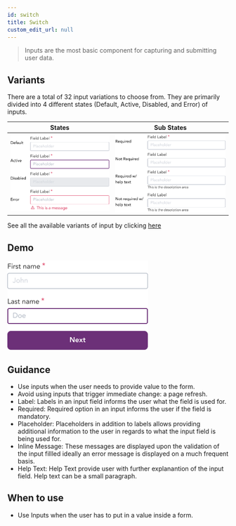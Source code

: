 ```yaml
---
id: switch
title: Switch
custom_edit_url: null
---
```


> Inputs are the most basic component for capturing and submitting user data.

## Variants

There are a total of 32 input variations to choose from. They are primarily divided into 4 different states (Default, Active, Disabled, and Error) of inputs.

| States | Sub States|
| ---    | ---       |
| ![Input State](img/state.png) | ![Input Substate](img/sub-state.png) |

See all the available variants of input by clicking [here](https://www.figma.com/file/kzLxtqv6YGL0wotiqzgEo4/GEL-UI-Doc?node-id=696%3A97503)

## Demo

![Input demo](img/input-demo.png)

## Guidance

* Use inputs when the user needs to provide value to the form.
* Avoid using inputs that trigger immediate change: a page refresh.
* Label: Labels in an input field informs the user what the field is used for.
* Required: Required option in an input informs the user if the field is mandatory.
* Placeholder: Placeholders in addition to labels allows providing additional information to the user in regards to what the input field is being used for.
* Inline Message: These messages are displayed upon the validation of the input fillled ideally an error message is displayed on a much frequent basis.
* Help Text: Help Text provide user with further explanantion of the input field. Help text can be a small paragraph.

## When to use

* Use Inputs when the user has to put in a value inside a form.